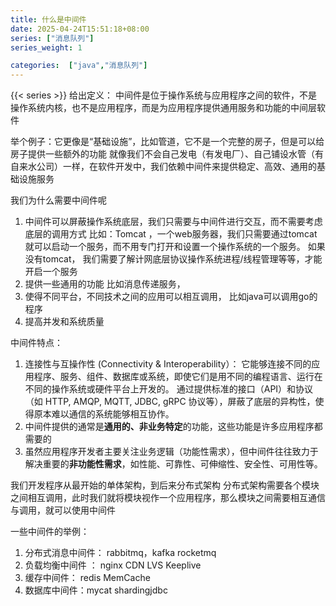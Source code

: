 ```yaml
---
title: 什么是中间件
date: 2025-04-24T15:51:18+08:00 
series: ["消息队列"]
series_weight: 1

categories:  ["java","消息队列"] 
---
```

{{< series >}}
给出定义： 中间件是位于操作系统与应用程序之间的软件，不是操作系统内核，也不是应用程序，而是为应用程序提供通用服务和功能的中间层软件

举个例子：它更像是“基础设施”，比如管道，它不是一个完整的房子，但是可以给房子提供一些额外的功能
就像我们不会自己发电（有发电厂）、自己铺设水管（有自来水公司）一样，在软件开发中，我们依赖中间件来提供稳定、高效、通用的基础设施服务

我们为什么需要中间件呢
1. 中间件可以屏蔽操作系统底层，我们只需要与中间件进行交互，而不需要考虑底层的调用方式
	比如：Tomcat ，一个web服务器，我们只需要通过tomcat就可以启动一个服务，而不用专门打开和设置一个操作系统的一个服务。
	如果没有tomcat， 我们需要了解计网底层协议操作系统进程/线程管理等等，才能开启一个服务
2. 提供一些通用的功能   比如消息传递服务，
3. 使得不同平台，不同技术之间的应用可以相互调用， 比如java可以调用go的程序
4. 提高并发和系统质量


中间件特点：
1. 连接性与互操作性 (Connectivity & Interoperability）： 它能够连接不同的应用程序、服务、组件、数据库或系统，即使它们是用不同的编程语言、运行在不同的操作系统或硬件平台上开发的。 
	通过提供标准的接口（API）和协议（如 HTTP, AMQP, MQTT, JDBC, gRPC 协议等），屏蔽了底层的异构性，使得原本难以通信的系统能够相互协作。
2. 中间件提供的通常是**通用的、非业务特定**的功能，这些功能是许多应用程序都需要的
3. 虽然应用程序开发者主要关注业务逻辑（功能性需求），但中间件往往致力于解决重要的**非功能性需求**，如性能、可靠性、可伸缩性、安全性、可用性等。


我们开发程序从最开始的单体架构，到后来分布式架构
分布式架构需要各个模块之间相互调用，此时我们就将模块视作一个应用程序，那么模块之间需要相互通信与调用，就可以使用中间件


一些中间件的举例：
1. 分布式消息中间件： rabbitmq，kafka rocketmq   
2. 负载均衡中间件 ： nginx  CDN LVS Keeplive
3. 缓存中间件： redis MemCache
4. 数据库中间件：mycat  shardingjdbc